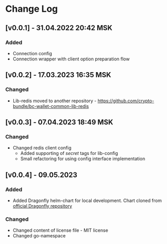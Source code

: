 # Change Log

## [v0.0.1] - 31.04.2022 20:42 MSK
### Added
* Connection config
* Connection wrapper with client option preparation flow

## [v0.0.2] - 17.03.2023 16:35 MSK
### Changed
* Lib-redis moved to another repository - https://github.com/crypto-bundle/bc-wallet-common-lib-redis

## [v0.0.3] - 07.04.2023 18:49 MSK
### Changed
* Changed redis client config
  * Added supporting of _secret_ tags for lib-config
  * Small refactoring for using config interface implementation

## [v0.0.4] - 09.05.2023
### Added
* Added Dragonfly helm-chart for local development. Chart cloned from [official Dragonfly repository](https://github.com/dragonflydb/dragonfly/tree/main/contrib/charts/dragonfly)
### Changed
* Changed content of license file - MIT license
* Changed go-namespace
